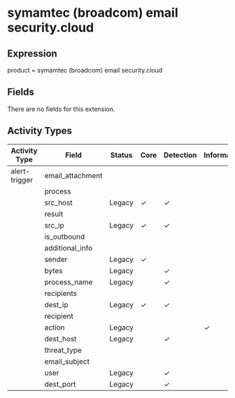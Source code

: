 symamtec (broadcom) email security.cloud
========================================

Expression
----------

product = symamtec (broadcom) email security.cloud

Fields
------

There are no fields for this extension.

Activity Types
--------------

| Activity Type | Field            | Status | Core     | Detection | Informational |
| ------------- | ---------------- | ------ | -------- | --------- | ------------- |
| alert-trigger | email_attachment |        |          |           |               |
|               | process          |        |          |           |               |
|               | src_host         | Legacy | &#10003; | &#10003;  |               |
|               | result           |        |          |           |               |
|               | src_ip           | Legacy | &#10003; | &#10003;  |               |
|               | is_outbound      |        |          |           |               |
|               | additional_info  |        |          |           |               |
|               | sender           | Legacy | &#10003; |           |               |
|               | bytes            | Legacy |          | &#10003;  |               |
|               | process_name     | Legacy |          | &#10003;  |               |
|               | recipients       |        |          |           |               |
|               | dest_ip          | Legacy | &#10003; | &#10003;  |               |
|               | recipient        |        |          |           |               |
|               | action           | Legacy |          |           | &#10003;      |
|               | dest_host        | Legacy |          | &#10003;  |               |
|               | threat_type      |        |          |           |               |
|               | email_subject    |        |          |           |               |
|               | user             | Legacy |          | &#10003;  |               |
|               | dest_port        | Legacy |          | &#10003;  |               |

